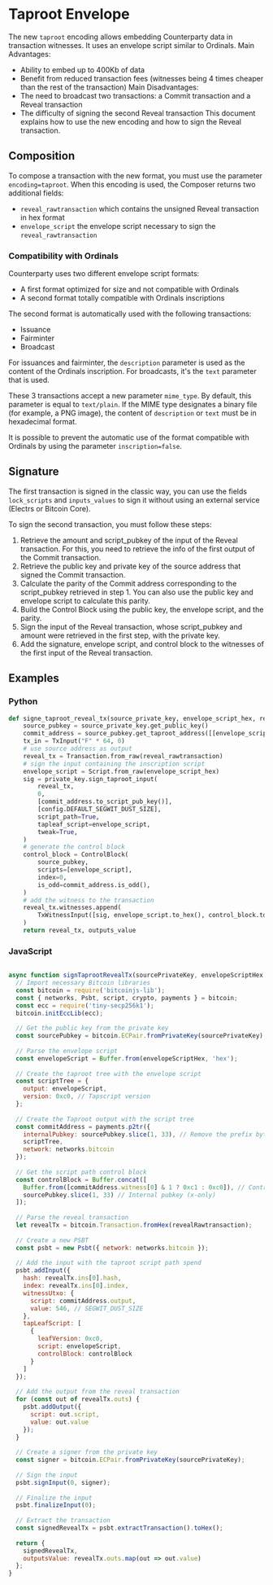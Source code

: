 # Taproot Envelope

The new `taproot` encoding allows embedding Counterparty data in transaction witnesses. It uses an envelope script similar to Ordinals.
Main Advantages:
- Ability to embed up to 400Kb of data
- Benefit from reduced transaction fees (witnesses being 4 times cheaper than the rest of the transaction)
Main Disadvantages:
- The need to broadcast two transactions: a Commit transaction and a Reveal transaction
- The difficulty of signing the second Reveal transaction
This document explains how to use the new encoding and how to sign the Reveal transaction.

## Composition

To compose a transaction with the new format, you must use the parameter `encoding=taproot`.
When this encoding is used, the Composer returns two additional fields:
- `reveal_rawtransaction` which contains the unsigned Reveal transaction in hex format
- `envelope_script` the envelope script necessary to sign the `reveal_rawtransaction`

### Compatibility with Ordinals

Counterparty uses two different envelope script formats:

- A first format optimized for size and not compatible with Ordinals
- A second format totally compatible with Ordinals inscriptions

The second format is automatically used with the following transactions:

- Issuance
- Fairminter
- Broadcast

For issuances and fairminter, the `description` parameter is used as the content of the Ordinals inscription. For broadcasts, it's the `text` parameter that is used.

These 3 transactions accept a new parameter `mime_type`. By default, this parameter is equal to `text/plain`. If the MIME type designates a binary file (for example, a PNG image), the content of `description` or `text` must be in hexadecimal format.

It is possible to prevent the automatic use of the format compatible with Ordinals by using the parameter `inscription=false`.

## Signature

The first transaction is signed in the classic way, you can use the fields `lock_scripts` and `inputs_values` to sign it without using an external service (Electrs or Bitcoin Core).

To sign the second transaction, you must follow these steps:

1. Retrieve the amount and script_pubkey of the input of the Reveal transaction. For this, you need to retrieve the info of the first output of the Commit transaction.
2. Retrieve the public key and private key of the source address that signed the Commit transaction.
3. Calculate the parity of the Commit address corresponding to the script_pubkey retrieved in step 1. You can also use the public key and envelope script to calculate this parity.
4. Build the Control Block using the public key, the envelope script, and the parity.
5. Sign the input of the Reveal transaction, whose script_pubkey and amount were retrieved in the first step, with the private key.
6. Add the signature, envelope script, and control block to the witnesses of the first input of the Reveal transaction.

## Examples

### Python

```python
def signe_taproot_reveal_tx(source_private_key, envelope_script_hex, reveal_rawtransaction):
    source_pubkey = source_private_key.get_public_key()
    commit_address = source_pubkey.get_taproot_address([[envelope_script]])
    tx_in = TxInput("F" * 64, 0)
    # use source address as output
    reveal_tx = Transaction.from_raw(reveal_rawtransaction)
    # sign the input containing the inscription script
    envelope_script = Script.from_raw(envelope_script_hex)
    sig = private_key.sign_taproot_input(
        reveal_tx,
        0,
        [commit_address.to_script_pub_key()],
        [config.DEFAULT_SEGWIT_DUST_SIZE],
        script_path=True,
        tapleaf_script=envelope_script,
        tweak=True,
    )
    # generate the control block
    control_block = ControlBlock(
        source_pubkey,
        scripts=[envelope_script],
        index=0,
        is_odd=commit_address.is_odd(),
    )
    # add the witness to the transaction
    reveal_tx.witnesses.append(
        TxWitnessInput([sig, envelope_script.to_hex(), control_block.to_hex()])
    )
    return reveal_tx, outputs_value
```

### JavaScript

```javascript

async function signTaprootRevealTx(sourcePrivateKey, envelopeScriptHex, revealRawtransaction) {
  // Import necessary Bitcoin libraries
  const bitcoin = require('bitcoinjs-lib');
  const { networks, Psbt, script, crypto, payments } = bitcoin;
  const ecc = require('tiny-secp256k1');
  bitcoin.initEccLib(ecc);
  
  // Get the public key from the private key
  const sourcePubkey = bitcoin.ECPair.fromPrivateKey(sourcePrivateKey).publicKey;
  
  // Parse the envelope script
  const envelopeScript = Buffer.from(envelopeScriptHex, 'hex');
  
  // Create the taproot tree with the envelope script
  const scriptTree = {
    output: envelopeScript,
    version: 0xc0, // Tapscript version
  };
  
  // Create the Taproot output with the script tree
  const commitAddress = payments.p2tr({
    internalPubkey: sourcePubkey.slice(1, 33), // Remove the prefix byte
    scriptTree,
    network: networks.bitcoin
  });
  
  // Get the script path control block
  const controlBlock = Buffer.concat([
    Buffer.from([commitAddress.witness[0] & 1 ? 0xc1 : 0xc0]), // Control byte with parity
    sourcePubkey.slice(1, 33) // Internal pubkey (x-only)
  ]);
  
  // Parse the reveal transaction
  let revealTx = bitcoin.Transaction.fromHex(revealRawtransaction);
  
  // Create a new PSBT
  const psbt = new Psbt({ network: networks.bitcoin });
  
  // Add the input with the taproot script path spend
  psbt.addInput({
    hash: revealTx.ins[0].hash,
    index: revealTx.ins[0].index,
    witnessUtxo: {
      script: commitAddress.output,
      value: 546, // SEGWIT_DUST_SIZE
    },
    tapLeafScript: [
      {
        leafVersion: 0xc0,
        script: envelopeScript,
        controlBlock: controlBlock
      }
    ]
  });
  
  // Add the output from the reveal transaction
  for (const out of revealTx.outs) {
    psbt.addOutput({
      script: out.script,
      value: out.value
    });
  }
  
  // Create a signer from the private key
  const signer = bitcoin.ECPair.fromPrivateKey(sourcePrivateKey);
  
  // Sign the input
  psbt.signInput(0, signer);
  
  // Finalize the input
  psbt.finalizeInput(0);
  
  // Extract the transaction
  const signedRevealTx = psbt.extractTransaction().toHex();
  
  return {
    signedRevealTx,
    outputsValue: revealTx.outs.map(out => out.value)
  };
}
```